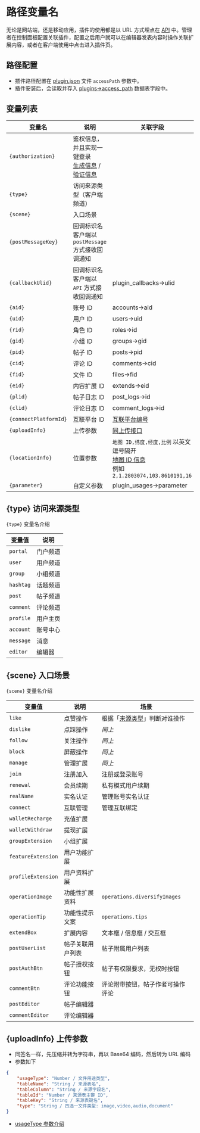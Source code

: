 # 路径变量名

无论是网站端，还是移动应用，插件的使用都是以 URL 方式埋点在 [API](../../api/) 中。管理者在控制面板配置关联插件，配置之后用户就可以在编辑器发表内容时操作关联扩展内容，或者在客户端使用中点击进入插件页。

## 路径配置

- 插件路径配置在 [plugin.json](../plugin/index.md#plugin-json-配置信息) 文件 `accessPath` 参数中。
- 插件安装后，会读取并存入 [plugins->access_path](../../database/plugins/plugins.md) 数据表字段中。

## 变量列表

| 变量名 | 说明 | 关联字段 |
| --- | --- | --- |
| `{authorization}` | 鉴权信息，并且实现一键登录<br>[生成信息](url-authorization.md) / [验证信息](../plugin/url-authorization.md) |  |
| `{type}` | 访问来源类型（客户端频道） |  |
| `{scene}` | 入口场景 |  |
| `{postMessageKey}` | 回调标识名<br>客户端以 `postMessage` 方式接收回调通知 |  |
| `{callbackUlid}` | 回调标识名<br>客户端以 `API` 方式接收回调通知 | plugin_callbacks->ulid |
| `{aid}` | 账号 ID | accounts->aid |
| `{uid}` | 用户 ID | users->uid |
| `{rid}` | 角色 ID | roles->id |
| `{gid}` | 小组 ID | groups->gid |
| `{pid}` | 帖子 ID | posts->pid |
| `{cid}` | 评论 ID | comments->cid |
| `{fid}` | 文件 ID | files->fid |
| `{eid}` | 内容扩展 ID | extends->eid |
| `{plid}` | 帖子日志 ID | post_logs->id |
| `{clid}` | 评论日志 ID | comment_logs->id |
| `{connectPlatformId}` | 互联平台 ID | [互联平台编号](../../database/dictionary/connects.md) |
| `{uploadInfo}` | 上传参数 | [同上传接口](../../api/common/upload-file.md) |
| `{locationInfo}` | 位置参数 | `地图 ID,纬度,经度,比例` 以英文逗号隔开<br>[地图 ID 信息](../../database/dictionary/maps.md)<br>例如 `2,1.2803074,103.8610191,16` |
| `{parameter}` | 自定义参数 | plugin_usages->parameter |

## {type} 访问来源类型

`{type}` 变量名介绍

| 变量值 | 说明 |
| --- | --- |
| `portal` | 门户频道 |
| `user` | 用户频道 |
| `group` | 小组频道 |
| `hashtag` | 话题频道 |
| `post` | 帖子频道 |
| `comment` | 评论频道 |
| `profile` | 用户主页 |
| `account` | 账号中心 |
| `message` | 消息 |
| `editor` | 编辑器 |

## {scene} 入口场景

`{scene}` 变量名介绍

| 变量值 | 说明 | 场景 |
| --- | --- | --- |
| `like` | 点赞操作 | 根据「[来源类型](#type-访问来源类型)」判断对谁操作 |
| `dislike` | 点踩操作 | *同上* |
| `follow` | 关注操作 | *同上* |
| `block` | 屏蔽操作 | *同上* |
| `manage` | 管理扩展 | *同上* |
| `join` | 注册加入 | 注册或登录账号 |
| `renewal` | 会员续期 | 私有模式用户续期 |
| `realName` | 实名认证 | 管理账号实名认证 |
| `connect` | 互联管理 | 管理互联绑定 |
| `walletRecharge` | 充值扩展 |  |
| `walletWithdraw` | 提现扩展 |  |
| `groupExtension` | 小组扩展 |  |
| `featureExtension` | 用户功能扩展 |  |
| `profileExtension` | 用户资料扩展 |  |
| `operationImage` | 功能性扩展资料 | `operations.diversifyImages` |
| `operationTip` | 功能性提示文案 | `operations.tips` |
| `extendBox` | 扩展内容 | 文本框 / 信息框 / 交互框 |
| `postUserList` | 帖子关联用户列表 | 帖子附属用户列表 |
| `postAuthBtn` | 帖子授权按钮 | 帖子有权限要求，无权时按钮 |
| `commentBtn` | 评论功能按钮 | 评论附带按钮，帖子作者可操作评论 |
| `postEditor` | 帖子编辑器 |  |
| `commentEditor` | 评论编辑器 |  |

## {uploadInfo} 上传参数

- 同签名一样，先压缩并转为字符串，再以 Base64 编码，然后转为 URL 编码
- 参数如下

```json
{
    "usageType": "Number / 文件用途类型",
    "tableName": "String / 来源表名",
    "tableColumn": "String / 来源字段名",
    "tableId": "Number / 来源表主键 ID",
    "tableKey": "String / 来源表键名",
    "type": "String / 四选一文件类型: image,video,audio,document"
}
```

- [usageType 参数介绍](../../database/number.md#文件用途类型)
